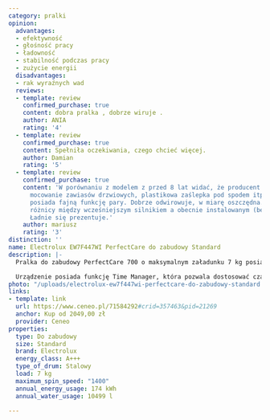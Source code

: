 ```yaml
---
category: pralki
opinion:
  advantages:
  - efektywność
  - głośność pracy
  - ładowność
  - stabilność podczas pracy
  - zużycie energii
  disadvantages:
  - rak wyraźnych wad
  reviews:
  - template: review
    confirmed_purchase: true
    content: dobra pralka , dobrze wiruje .
    author: ANIA
    rating: '4'
  - template: review
    confirmed_purchase: true
    content: Spełniła oczekiwania, czego chcieć więcej.
    author: Damian
    rating: '5'
  - template: review
    confirmed_purchase: true
    content: 'W porównaniu z modelem z przed 8 lat widać, że producent szuka oszczędności:
      mocowanie zawiasów drzwiowych, plastikowa zaślepka pod spodem itp. Ogólnie pralka
      posiada fajną funkcję pary. Dobrze odwirowuje, w miarę oszczędna. Nie słychać
      różnicy między wcześniejszym silnikiem a obecnie instalowanym (bez szczotkowym).
      Ładnie się prezentuje.'
    author: mariusz
    rating: '3'
distinction: ''
name: Electrolux EW7F447WI PerfectCare do zabudowy Standard
description: |-
  Pralka do zabudowy PerfectCare 700 o maksymalnym załadunku 7 kg posiada najwyższą klasę energetyczną A+++. Dzięki temu zużywa aż 30% mniej energii niż standardowe pralki klasy A++. Została wyposażona w funkcje SensiCare i SteamCare - na zakończenie prania para kierowana jest do bębna pralki, niwelując zagniecenia powstałe podczas odwirowywania.

  Urządzenie posiada funkcję Time Manager, która pozwala dostosować czas prania do planu dnia użytkownika. Ponadto pralka została zaprojektowana w taki sposób, aby działała na tyle cicho, by nie wpływać na komfort osób przebywających w pobliżu. Maksymalny poziom hałasu podczas prania wynosi 54 dB, a podczas wirowania może wzrosnąć do 72dB. Zmniejszając ilość obrotów podczas odwirowywania, spada również głośność pracującego silnika. Dzięki temu sprawdzi się świetnie dla osób zapracowanych, które z uwagi na brak czasu w ciągu dnia zmuszone są robić pranie w późnych godzinach nocnych. Maksymalna prędkość wirowania dla tego modelu wynosi 1400 obr/min.
photo: "/uploads/electrolux-ew7f447wi-perfectcare-do-zabudowy-standard.png"
links:
- template: link
  url: https://www.ceneo.pl/71584292#crid=357463&pid=21269
  anchor: Kup od 2049,00 zł
  provider: Ceneo
properties:
  type: Do zabudowy
  size: Standard
  brand: Electrolux
  energy_class: A+++
  type_of_drum: Stalowy
  load: 7 kg
  maximum_spin_speed: "1400"
  annual_energy_usage: 174 kWh
  annual_water_usage: 10499 l

---
```

